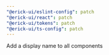 ```yaml
---
"@erick-ui/eslint-config": patch
"@erick-ui/react": patch
"@erick-ui/tokens": patch
"@erick-ui/ts-config": patch
---
```


Add a display name to all components
